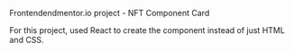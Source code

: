 Frontendendmentor.io project - NFT Component Card

For this project, used React to create the component instead of just HTML and CSS.

